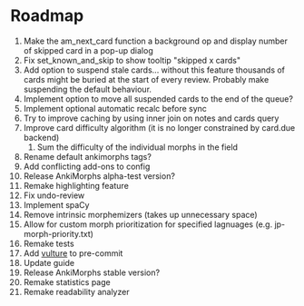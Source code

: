 # Roadmap

1. Make the am_next_card function a background op and display number of skipped card in a pop-up dialog
2. Fix set_known_and_skip to show tooltip "skipped x cards"
3. Add option to suspend stale cards... without this feature thousands of cards might be buried at the start of
   every review. Probably make suspending the default behaviour.
4. Implement option to move all suspended cards to the end of the queue?
5. Implement optional automatic recalc before sync
6. Try to improve caching by using inner join on notes and cards query
7. Improve card difficulty algorithm (it is no longer constrained by card.due backend)
    1. Sum the difficulty of the individual morphs in the field
8. Rename default ankimorphs tags?
9. Add conflicting add-ons to config
10. Release AnkiMorphs alpha-test version?
11. Remake highlighting feature
12. Fix undo-review
13. Implement spaCy
14. Remove intrinsic morphemizers (takes up unnecessary space)
15. Allow for custom morph prioritization for specified lagnuages (e.g. jp-morph-priority.txt)
16. Remake tests
17. Add [vulture](https://github.com/jendrikseipp/vulture) to pre-commit
18. Update guide
19. Release AnkiMorphs stable version?
20. Remake statistics page
21. Remake readability analyzer



